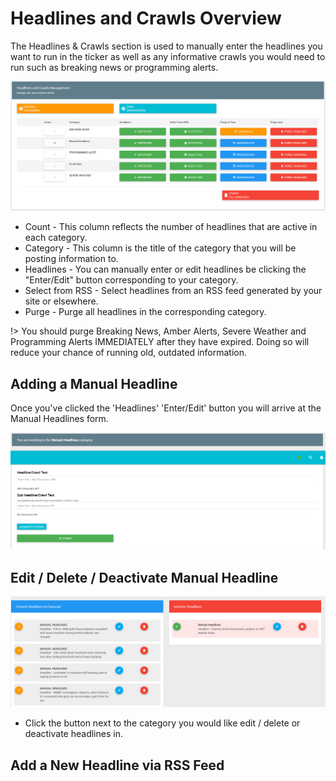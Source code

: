 # Headlines and Crawls Overview

The Headlines & Crawls section is used to manually enter the headlines you want to run in the ticker as well as any informative crawls you would need to run such as breaking news or programming alerts.


![headlines crawls](assets/headlinesCrawls1.png)

- Count - This column reflects the number of headlines that are active in each category.
- Category - This column is the title of the category that you will be posting information to.
- Headlines - You can manually enter or edit headlines be clicking the "Enter/Edit" button corresponding to your category.
- Select from RSS - Select headlines from an RSS feed generated by your site or elsewhere.
- Purge - Purge all headlines in the corresponding category. 

!> You should purge Breaking News, Amber Alerts, Severe Weather and Programming Alerts IMMEDIATELY after they have expired. Doing so will reduce your chance of running old, outdated information.

## Adding a Manual Headline

Once you've clicked the 'Headlines' 'Enter/Edit' button you will arrive at the Manual Headlines form.

![add manual headlines](assets/addManualHeadlines.png)


## Edit / Delete / Deactivate Manual Headline

![edit manual headlines](assets/editManualHeadlines.png)

 - Click the button next to the category you would like edit / delete or deactivate headlines in.



## Add a New Headline via RSS Feed
